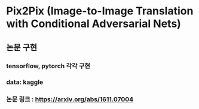 # Pix2Pix (Image-to-Image Translation with Conditional Adversarial Nets)
## 논문 구현
### tensorflow, pytorch 각각 구현
### data: kaggle
### 논문 링크 : https://arxiv.org/abs/1611.07004
